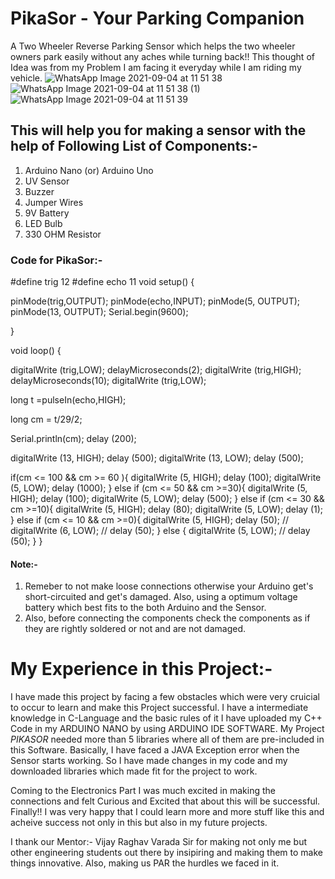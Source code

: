 # PikaSor - Your Parking Companion
A Two Wheeler Reverse Parking Sensor which helps the two wheeler owners park easily without any aches while turning back!! 
This thought of Idea was from my Problem I am facing it everyday while I am riding my vehicle. 
![WhatsApp Image 2021-09-04 at 11 51 38](https://user-images.githubusercontent.com/90082259/132085114-c55f3d94-044f-4e33-a5fd-2dd410b4e6a9.jpeg)
![WhatsApp Image 2021-09-04 at 11 51 38 (1)](https://user-images.githubusercontent.com/90082259/132085133-0b443eeb-db63-413c-9573-0d044f710f8a.jpeg)
![WhatsApp Image 2021-09-04 at 11 51 39](https://user-images.githubusercontent.com/90082259/132085135-2843c8ce-b49b-4a09-88bf-09a3d726c28d.jpeg)


## This will help you for making a sensor with the help of Following List of Components:-

1. Arduino Nano (or) Arduino Uno
2. UV Sensor
3. Buzzer
4. Jumper Wires
5. 9V Battery
6. LED Bulb
7. 330 OHM Resistor

### Code for PikaSor:-
#define trig 12
#define echo 11
void setup() {

  pinMode(trig,OUTPUT);
  pinMode(echo,INPUT);
  pinMode(5, OUTPUT);
  pinMode(13, OUTPUT);
  Serial.begin(9600);
  
  

}

void loop() {

  
digitalWrite (trig,LOW);
delayMicroseconds(2);
digitalWrite (trig,HIGH);
delayMicroseconds(10);
digitalWrite (trig,LOW);


long t =pulseIn(echo,HIGH);

long cm = t/29/2;

Serial.println(cm);
delay (200);

digitalWrite (13, HIGH);
  delay (500);
  digitalWrite (13, LOW);
  delay (500);


if(cm <= 100 && cm >= 60 ){
  digitalWrite (5, HIGH);
  delay (100);
  digitalWrite (5, LOW);
  delay (1000);
}
else if (cm <= 50 && cm >=30){
   digitalWrite (5, HIGH);
  delay (100);
  digitalWrite (5, LOW);
  delay (500);
}
else if (cm <= 30 && cm >=10){
   digitalWrite (5, HIGH);
  delay (80);
  digitalWrite (5, LOW);
  delay (1);
}
else if (cm <= 10 && cm >=0){
   digitalWrite (5, HIGH);
  delay (50);
 // digitalWrite (6, LOW);
//  delay (50);
}
else {
 digitalWrite (5, LOW);
// delay (50);
}
}

#### Note:-
1. Remeber to not make loose connections otherwise your Arduino get's short-circuited and get's damaged. Also, using a optimum voltage battery which best fits to the both Arduino and the Sensor.
2. Also, before connecting the components check the components as if they are rightly soldered or not and are not damaged.

# My Experience in this Project:-
I have made this project by facing a few obstacles which were very cruicial to occur to learn and make this Project successful. I have a intermediate knowledge in C-Language and the basic rules of it I have uploaded my C++ Code in my ARDUINO NANO by using ARDUINO IDE SOFTWARE. My Project *PIKASOR* needed more than 5 libraries where all of them are pre-included in this Software. Basically, I have faced a JAVA Exception error when the Sensor starts working. So I have made changes in my code and my downloaded libraries which made fit for the project to work.

Coming to the Electronics Part I was much excited in making the connections and felt Curious and Excited that about this will be successful. Finally!! I was very happy that I could learn more and more stuff like this and acheive success not only in this but also in my future projects.

I thank our Mentor:- Vijay Raghav Varada Sir for making not only me but other engineering students out there by insipiring and making them to make things innovative. Also, making us PAR the hurdles we faced in it.

